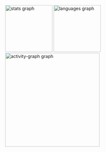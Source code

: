 <div align="left">
  <img src="https://github-readme-stats.vercel.app/api?username=Anthonygoc&hide_title=false&hide_rank=false&show_icons=true&include_all_commits=true&count_private=true&disable_animations=false&theme=react&locale=en&hide_border=false&order=1" height="150" alt="stats graph"  />
  <img src="https://github-readme-stats.vercel.app/api/top-langs?username=Anthonygoc&locale=en&hide_title=false&layout=compact&card_width=320&langs_count=5&theme=react&hide_border=false&order=2" height="150" alt="languages graph"  />
  <img src="https://github-readme-activity-graph.vercel.app/graph?username=Anthonygoc&radius=16&theme=react&area=true&order=5" height="300" alt="activity-graph graph"  />
</div>

###
